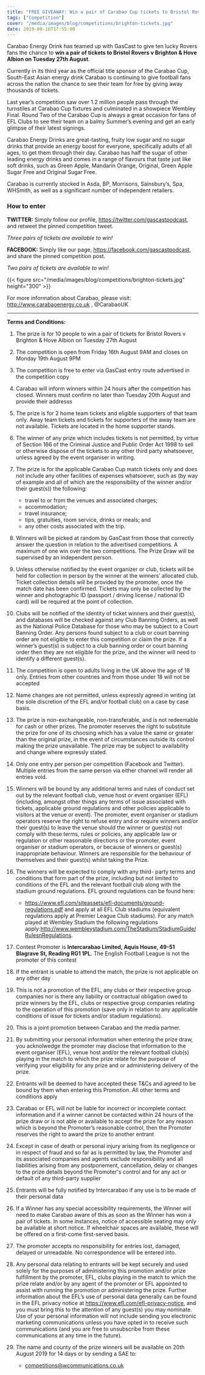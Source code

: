 ```yaml
---
title: "FREE GIVEAWAY: Win a pair of Carabao Cup tickets to Bristol Rovers v Brighton on Tuesday 27th August"
tags: ["Competition"]
cover: "/media/images/blog/competitions/brighton-tickets.jpg"
date: 2019-08-16T17:55:00
---
```

Carabao Energy Drink has teamed up with GasCast to give ten lucky Rovers fans the chance to __win a pair of tickets to Bristol Rovers v Brighton & Hove Albion on Tuesday 27th August__.

 <!--more-->

Currently in its third year as the official title sponsor of the Carabao Cup, South-East Asian energy drink Carabao is continuing to give football fans across the nation the chance to see their team for free by giving away thousands of tickets.

Last year’s competition saw over 1.2 million people pass through the turnstiles at Carabao Cup fixtures and culminated in a showpiece Wembley Final. Round Two of the Carabao Cup is always a great occasion for fans of EFL Clubs to see their team on a balmy Summer’s evening and get an early glimpse of their latest signings.

Carabao Energy Drinks are great-tasting, fruity low sugar and no sugar drinks that provide an energy boost for everyone, specifically adults of all ages, to get them through their day. Carabao has half the sugar of other leading energy drinks and comes in a range of flavours that taste just like soft drinks, such as Green Apple, Mandarin Orange, Original, Green Apple Sugar Free and Original Sugar Free. 

Carabao is currently stocked in Asda, BP, Morrisons, Sainsbury’s, Spa, WHSmith, as well as a significant number of independent retailers.

### How to enter

__TWITTER:__ Simply follow our profile, https://twitter.com/gascastpodcast, and retweet the pinned competition tweet.

_Three pairs of tickets are available to win!_

__FACEBOOK:__ Simply like our page, https://facebook.com/gascastpodcast, and share the pinned competition post.

_Two pairs of tickets are available to win!_

{{< figure src="/media/images/blog/competitions/brighton-tickets.jpg" height="300" >}}



For more information about Carabao, please visit: http://www.carabaoenergy.co.uk , @CarabaoUK

--------

__Terms and Conditions:__

1. The prize is for 10 people to win a pair of tickets for Bristol Rovers v Brighton & Hove Albion on Tuesday 27th August
2. The competition is open from Friday 16th August 9AM and closes on Monday 19th August 9PM
3. The competition is free to enter via GasCast entry route advertised in the competition copy
4. Carabao will inform winners within 24 hours after the competition has closed. Winners must confirm no later than Tuesday 20th August and provide their addresss
5. The prize is for 2 home team tickets and eligible supporters of that team only. Away team tickets and tickets for supporters of the away team are not available. Tickets are located in the home supporter stands.
6. The winner of any prize which includes tickets is not permitted, by virtue of Section 166 of the Criminal Justice and Public Order Act 1998 to sell or otherwise dispose of the tickets to any other third party whatsoever, unless agreed by the event organiser in writing.
7. The prize is for the applicable Carabao Cup match tickets only and does not include any other facilities of expenses whatsoever, such as (by way of example and all of which are the responsibility of the winner and/or their guest(s)) the following:
    * travel to or from the venues and associated charges;
    * accommodation;
    * travel insurance;
    * tips, gratuities, room service, drinks or meals; and
    * any other costs associated with the trip.
8. Winners will be picked at random by GasCast from those that correctly answer the question in relation to the advertised competitions. A maximum of one win over the two competitions. The Prize Draw will be supervised by an independent person.
9. Unless otherwise notified by the event organizer or club, tickets will be held for collection in person by the winner at the winners’ allocated club. Ticket collection details will be provided by the promoter, once the match date has been confirmed. Tickets may only be collected by the winner and photographic ID (passport / driving license / national ID card) will be required at the point of collection. 
10. Clubs will be notified of the identity of ticket winners and their guest(s), and databases will be checked against any Club Banning Orders, as well as the National Police Database for those who may be subject to a Court Banning Order. Any persons found subject to a club or court banning order are not eligible to enter this competition or claim the prize.  If a winner’s guest(s) is subject to a club banning order or court banning order then they are not eligible for the prize, and the winner will need to identify a different guest(s).
11. The competition is open to adults living in the UK above the age of 18 only. Entries from other countries and from those under 18 will not be accepted
12. Name changes are not permitted, unless expressly agreed in writing (at the sole discretion of the EFL and/or football club) on a case by case basis.
13. The prize is non-exchangeable, non-transferable, and is not redeemable for cash or other prizes. The promoter reserves the right to substitute the prize for one of its choosing which has a value the same or greater than the original prize, in the event of circumstances outside its control making the prize unavailable. The prize may be subject to availability and change where expressly stated.
14. Only one entry per person per competition (Facebook and Twitter). Multiple entries from the same person via either channel will render all entries void.
15. Winners will be bound by any additional terms and rules of conduct set out by the relevant football club, venue host or event organiser (EFL) (including, amongst other things any terms of issue associated with tickets, applicable ground regulations and other policies applicable to visitors at the venue or event). The promoter, event organiser or stadium operators reserve the right to refuse entry and or require winners and/or their guest(s) to leave the venue should the winner or guest(s) not comply with these terms, rules or policies, any applicable law or regulation or other reasonable directions or the promoter, event organiser or stadium operators, or because of winners or guest(s) inappropriate behaviour. Winners are responsible for the behaviour of themselves and their guest(s) whilst taking the Prize.
16. The winners will be expected to comply with any third- party terms and conditions that form part of the prize, including but not limited to conditions of the EFL and the relevant football club along with the stadium ground regulations. EFL ground regulations can be found here:
    * https://www.efl.com/siteassets/efl-documents/ground-regulations.pdf and apply at all EFL Club stadiums (equivalent regulations apply at Premier League Club stadiums). For any match played at Wembley Stadium the following regulations apply:http://www.wembleystadium.com/TheStadium/StadiumGuide/RulesnRegulations.

17. Contest Promoter is __Intercarabao Limited, Aquis House, 49-51 Blagrave St, Reading RG1 1PL__. The English Football League is not the promoter of this contest

18. If the entrant is unable to attend the match, the prize is not applicable on any other day

19. This is not a promotion of the EFL, any clubs or their respective group companies nor is there any liability or contractual obligation owed to prize winners by the EFL, clubs or respective group companies relating to the operation of this promotion (save only in relation to any applicable conditions of issue for tickets and/or stadium regulations).

20. This is a joint promotion between Carabao and the media partner.

21. By submitting your personal information when entering the prize draw, you acknolwedge the promoter may disclose that information to the event organiser (EFL), venue host and/or the relevant football club(s) playing in the match to which the prize relate for the purpose of verifying your eligibility for any prize and or administering delivery of the prize.

22. Entrants will be deemed to have accepted these T&Cs and agreed to be bound by them when entering this Promotion. All other terms and conditions apply

23. Carabao or EFL will not be liable for incorrect or incomplete contact information and if a winner cannot be contacted within 24 hours of the prize draw or is not able or available to accept the prize for any reason which is beyond the Promoter’s reasonable control, then the Promoter reserves the right to award the prize to another entrant

24. Except in case of death or personal injury arising from its negligence or in respect of fraud and so far as is permitted by law, the Promoter and its associated companies and agents exclude responsibility and all liabilities arising from any postponement, cancellation, delay or changes to the prize details beyond the Promoter's control and for any act or default of any third-party supplier

25. Entrants will be fully notified by Intercarabao if any use is to be made of their personal data

26. If a Winner has any special accessibility requirements, the Winner will need to make Carabao aware of this as soon as the Winner has won a pair of tickets.  In some instances, notice of accessible seating may only be available at short notice. If wheelchair spaces are available, these will be offered on a first-come first-served basis.

27. The promoter accepts no responsibility for entries lost, damaged, delayed or unreadable.  No correspondence will be entered into.

28. Any personal data relating to entrants will be kept securely and used solely for the purposes of administering this promotion and/or prize fulfillment by the promoter, EFL, clubs playing in the match to which the prize relate and/or by any agent of the promoter or EFL appointed to assist with running the promotion or administering the prize. Further information about the EFL’s use of personal data generally can be found in the EFL privacy notice at https://www.efl.com/efl-privacy-notice, and you must bring this to the attention of any guest(s) you may nominate. Use of your personal information will not include sending you electronic marketing communications unless you have opted in to receive such communications (and you are free to unsubscribe from these communications at any time in the future).

29. The name and county of the prize winners will be available on 20th August 2019 for 14 days or by sending a SAE to:
    * competitions@wcommunications.co.uk